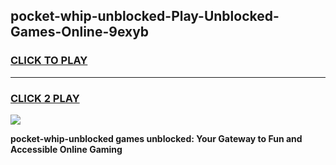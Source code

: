 
## pocket-whip-unblocked-Play-Unblocked-Games-Online-9exyb
<h3>
<a href="https://premium76.site?title=pocket-whip-unblocked&ref=25A">CLICK TO PLAY</a></h3>
<hr>

<h3>
<a href="https://premium76.site?title=pocket-whip-unblocked&ref=25A">CLICK 2 PLAY</a>
  
</h3>

<a href="https://premium76.site?title=pocket-whip-unblocked&ref=25A"><img src="https://clearcache.store/games.png"></a>


**pocket-whip-unblocked games unblocked: Your Gateway to Fun and Accessible Online Gaming**
